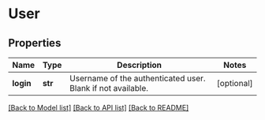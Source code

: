 # User

## Properties
Name | Type | Description | Notes
------------ | ------------- | ------------- | -------------
**login** | **str** | Username of the authenticated user. Blank if not available. | [optional] 

[[Back to Model list]](../README.md#documentation-for-models) [[Back to API list]](../README.md#documentation-for-api-endpoints) [[Back to README]](../README.md)



